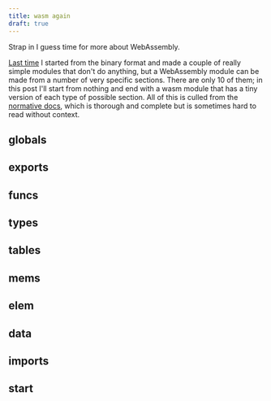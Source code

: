 ```yaml
---
title: wasm again
draft: true
---
```


Strap in I guess time for more about WebAssembly.

[Last time]() I started from the binary format and made a couple of really
simple modules that don't do anything, but a WebAssembly module can be made
from a number of very specific sections. There are only 10 of them; in this
post I'll start from nothing and end with a wasm module that has a tiny version
of each type of possible section. All of this is culled from the [normative
docs](https://webassembly.github.io/spec/core/syntax/modules.html#), which is
thorough and complete but is sometimes hard to read without context.

globals
-------
exports
-------

funcs
-------

types
-------
tables
-------
mems
-------
elem
-------
data
-------
imports
-------

start
-------
